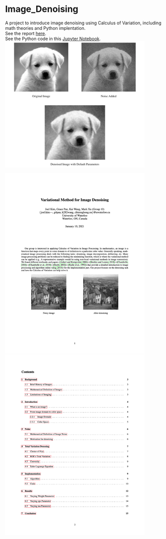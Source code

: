 # Image_Denoising
A project to introduce image denoising using Calculus of Variation, including math theories and Python implentation. \
See the report [here](Amath456_Project.pdf). \
See the Python code in this [Jupyter Notebook](AMath-456-Project-Code-Jupyter-Notebook.ipynb). 
<img src="images/denoised.png" width="450" />

<p float="left">
  <img src="images/report_1.png" width="450" />
  <img src="images/report_2.png" width="450" /> 
</p>
